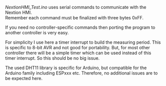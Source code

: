 
*NextionHMI_Test.ino* uses serial commands to communicate with the Nextion HMI. \
Remember each command must be finalized with three bytes 0xFF. 

If you need no controller-specific commands then porting the program to another controller is very easy. 

For simplicity I use here a timer interrupt to build the measuring period. This is specific to 8-bit AVR and not good for portability. But, for most other controller there will be a simple timer which can be used instead of this timer interrupt. So this should be no big issue.

The used DHT11 library is specific for Arduino, but compatible for the Arduino family including ESPxxx etc. Therefore, no additional issues are to be expected here.

